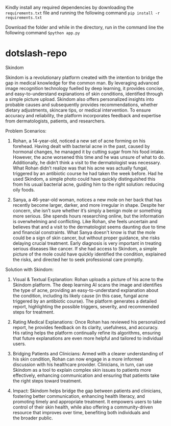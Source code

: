 Kindly install any required dependencies by downloading the ```requirements.txt``` file and running the following command 
```pip install -r requirements.txt```

Download the folder and while in the directory, run in the command line the following command
```$python app.py```

# dotslash-repo
Skindom

Skindom is a revolutionary platform created with the intention to bridge the gap in medical knowledge for the common man. By leveraging advanced image recognition technology fuelled by deep learning, it provides concise, and easy-to-understand explanations of skin conditions, identified through a simple picture upload. Skindom also offers personalized insights into probable causes and subsequently provides recommendations, whether dietary adjustments, skincare tips, or medical intervention. To ensure accuracy and reliability, the platform incorporates feedback and expertise from dermatologists, patients, and researchers.

Problem Scenarios: 

1. Rohan, a 14-year-old, noticed a new set of acne forming on his forehead. Having dealt with bacterial acne in the past, caused by hormonal changes, he managed it by cutting sugar from his food intake. However, the acne worsened this time and he was unsure of what to do. Additionally, he didn’t think a visit to the dermatologist was necessary. What Rohan didn’t realize was that his acne was actually fungal, triggered by an antibiotic course he had taken the week before. Had he used Skindom, a simple photo could have quickly distinguished this from his usual bacterial acne, guiding him to the right solution: reducing oily foods.


2. Sanya, a 46-year-old woman, notices a new mole on her back that has recently become larger, darker, and more irregular in shape. Despite her concern, she isn’t sure whether it’s simply a benign mole or something more serious. She spends hours researching online, but the information is overwhelming and conflicting. Like Rohan, she feels uncertain and believes that and a visit to the dermatologist seems daunting due to time and financial constraints. What Sanya doesn't know is that the mole could be a sign of skin cancer, but without proper guidance, she risks delaying crucial treatment. Early diagnosis is very important in treating serious diseases like cancer. If she had access to Skindom, a simple picture of the mole could have quickly identified the condition, explained the risks, and directed her to seek professional care promptly.
   
Solution with Skindom:

1. Visual & Textual Explanation: Rohan uploads a picture of his acne to the Skindom platform. The deep learning AI scans the image and identifies the type of acne, providing an easy-to-understand explanation about the condition, including its likely cause (in this case, fungal acne triggered by an antibiotic course). The platform generates a detailed report, highlighting the possible triggers, severity, and recommended steps for treatment.


2. Rating Medical Explanations: Once Rohan has reviewed his personalized report, he provides feedback on its clarity, usefulness, and accuracy. His rating helps the platform continually refine its algorithms, ensuring that future explanations are even more helpful and tailored to individual users.

3. Bridging Patients and Clinicians:
Armed with a clearer understanding of his skin condition, Rohan can now engage in a more informed discussion with his healthcare provider. Clinicians, in turn, can use Skindom as a tool to explain complex skin issues to patients more effectively, enhancing communication and ensuring that patients take the right steps toward treatment.

4. Impact:
Skindom helps bridge the gap between patients and clinicians, fostering better communication, enhancing health literacy, and promoting timely and appropriate treatment. It empowers users to take control of their skin health, while also offering a community-driven resource that improves over time, benefiting both individuals and the broader public.
